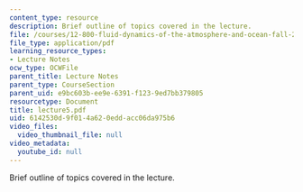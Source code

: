 ```yaml
---
content_type: resource
description: Brief outline of topics covered in the lecture.
file: /courses/12-800-fluid-dynamics-of-the-atmosphere-and-ocean-fall-2004/6142530d9f014a620eddacc06da975b6_lecture5.pdf
file_type: application/pdf
learning_resource_types:
- Lecture Notes
ocw_type: OCWFile
parent_title: Lecture Notes
parent_type: CourseSection
parent_uid: e9bc603b-ee9e-6391-f123-9ed7bb379805
resourcetype: Document
title: lecture5.pdf
uid: 6142530d-9f01-4a62-0edd-acc06da975b6
video_files:
  video_thumbnail_file: null
video_metadata:
  youtube_id: null
---
```

Brief outline of topics covered in the lecture.

